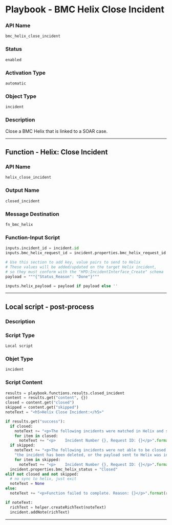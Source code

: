 <!--
    DO NOT MANUALLY EDIT THIS FILE
    THIS FILE IS AUTOMATICALLY GENERATED WITH resilient-sdk codegen
    Generated with resilient-sdk v49.0.4423
-->

# Playbook - BMC Helix Close Incident

### API Name
`bmc_helix_close_incident`

### Status
`enabled`

### Activation Type
`automatic`

### Object Type
`incident`

### Description
Close a BMC Helix that is linked to a SOAR case.


---
## Function - Helix: Close Incident

### API Name
`helix_close_incident`

### Output Name
`closed_incident`

### Message Destination
`fn_bmc_helix`

### Function-Input Script
```python
inputs.incident_id = incident.id
inputs.bmc_helix_request_id = incident.properties.bmc_helix_request_id

# Use this section to add key, value pairs to send to Helix
# These values will be added/updated on the target Helix incident,
# so they must conform with the "HPD:IncidentInterface_Create" schema
payload = """{"Status_Reason": "Done"}"""

inputs.helix_payload = payload if payload else ''
```

---

## Local script - post-process

### Description


### Script Type
`Local script`

### Objet Type
`incident`

### Script Content
```python
results = playbook.functions.results.closed_incident
content = results.get("content", {})
closed = content.get("closed")
skipped = content.get("skipped")
noteText = "<h5>Helix Close Incident:</h5>"

if results.get("success"):
  if closed:
    noteText += "<p>The following incidents were matched in Helix and successfully closed:</p>"
    for item in closed:
      noteText += "<p>    Incident Number {}, Request ID: {}</p>".format(item.get("values", {}).get("Incident Number"), item.get("values", {}).get("Request ID"))
  if skipped:
    noteText += "<p>The following incidents were not able to be closed. Common reasons include that the incident has been previously closed, " \
    "the incident has been deleted, or the payload sent to Helix was incomplete according to the requirements of your specific system:</p>"
    for item in skipped:
      noteText += "<p>    Incident Number {}, Request ID: {}</p>".format(item.get("values", {}).get("Incident Number"), item.get("values", {}).get("Request ID"))
  incident.properties.bmc_helix_status = "Closed"
elif not closed and not skipped:
  # no sync to helix, just exit
  noteText = None
else:
  noteText += "<p>Function failed to complete. Reason: {}</p>".format(results.get("reason"))

if noteText:
  richText = helper.createRichText(noteText)
  incident.addNote(richText)
```

---
